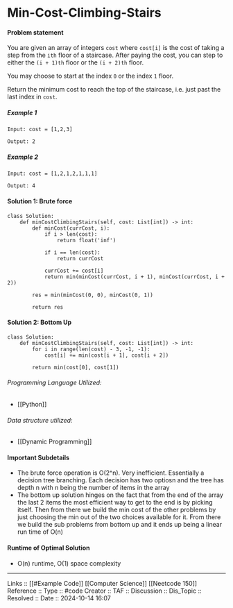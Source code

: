 # Min-Cost-Climbing-Stairs

#### Problem statement

You are given an array of integers `cost` where `cost[i]` is the cost of taking a step from the `ith` floor of a staircase. After paying the cost, you can step to either the `(i + 1)th` floor or the `(i + 2)th` floor.

You may choose to start at the index `0` or the index `1` floor.

Return the minimum cost to reach the top of the staircase, i.e. just past the last index in `cost`.
##### Example 1
```
Input: cost = [1,2,3]

Output: 2
```
##### Example 2
```
Input: cost = [1,2,1,2,1,1,1]

Output: 4

```
#### Solution 1: Brute force
```
class Solution:
    def minCostClimbingStairs(self, cost: List[int]) -> int:
        def minCost(currCost, i):
            if i > len(cost):
                return float('inf')

            if i == len(cost):
                return currCost

            currCost += cost[i]
            return min(minCost(currCost, i + 1), minCost(currCost, i + 2))

        res = min(minCost(0, 0), minCost(0, 1))

        return res
```

#### Solution 2: Bottom Up
```
class Solution:
    def minCostClimbingStairs(self, cost: List[int]) -> int:
        for i in range(len(cost) - 3, -1, -1):
            cost[i] += min(cost[i + 1], cost[i + 2])
  
        return min(cost[0], cost[1])
```

###### Programming Language Utilized:

- [[Python]]
###### Data structure utilized:

- [[Dynamic Programming]]
#### Important Subdetails

- The brute force operation is O(2^n). Very inefficient. Essentially a decision tree branching. Each decision has two optiosn and the tree has depth n with n being the number of items in the array
- The bottom up solution hinges on the fact that from the end of the array the last 2 items the most efficient way to get to the end is by picking itself. Then from there we build the min cost of the other problems by just choosing the min out of the two choices available for it. From there we build the sub problems from bottom up and it ends up being a linear run time of O(n)

#### Runtime of Optimal Solution

- O(n) runtime, O(1) space complexity
---
Links :: [[#Example Code]] [[Computer Science]] [[Neetcode 150]]
Reference ::
Type :: #code
Creator ::
TAF ::
Discussion ::
Dis_Topic :: 
Resolved ::
Date :: 2024-10-14 16:07
